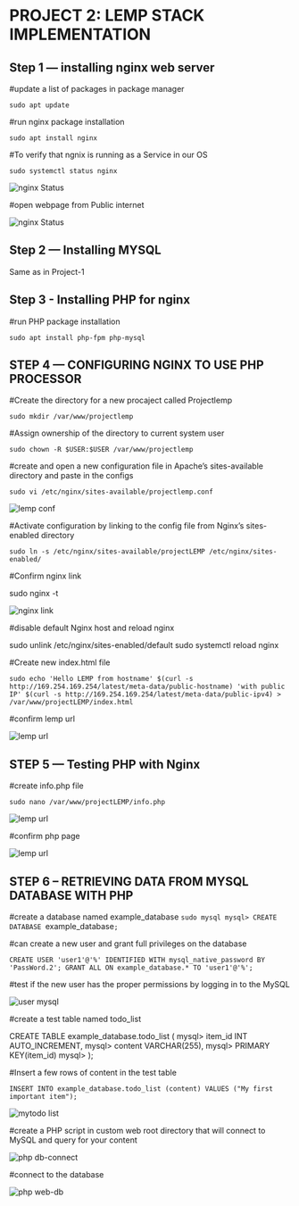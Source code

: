 # PROJECT 2: LEMP STACK IMPLEMENTATION

## Step 1 — installing nginx web server 

#update a list of packages in package manager

`sudo apt update` 

#run nginx package installation

`sudo apt install nginx`

#To verify that ngnix is running as a Service in our OS

`sudo systemctl status nginx`

![nginx Status](./images/nginx%20status.JPG)

#open webpage from Public internet 

![nginx Status](./images/nginx%20page.JPG)

## Step 2 — Installing MYSQL

Same as in Project-1

## Step 3 - Installing PHP for nginx

#run PHP package installation

`sudo apt install php-fpm php-mysql`

## STEP 4 — CONFIGURING NGINX TO USE PHP PROCESSOR

#Create the directory for a new procaject called Projectlemp

`sudo mkdir /var/www/projectlemp`

#Assign ownership of the directory to current system user

`sudo chown -R $USER:$USER /var/www/projectlemp`

#create and open a new configuration file in Apache’s sites-available directory and paste in the configs

`sudo vi /etc/nginx/sites-available/projectlemp.conf`

![lemp conf](./images/lempconf.JPG)

#Activate configuration by linking to the config file from Nginx’s sites-enabled directory

`sudo ln -s /etc/nginx/sites-available/projectLEMP /etc/nginx/sites-enabled/`

#Confirm nginx link

sudo nginx -t

![nginx link](./images/nginx%20link.JPG)

#disable default Nginx host and reload nginx

sudo unlink /etc/nginx/sites-enabled/default
sudo systemctl reload nginx

#Create new index.html file

`sudo echo 'Hello LEMP from hostname' $(curl -s http://169.254.169.254/latest/meta-data/public-hostname) 'with public IP' $(curl -s http://169.254.169.254/latest/meta-data/public-ipv4) > /var/www/projectLEMP/index.html`

#confirm lemp url

![lemp url](./images/url%20lemp.JPG)

## STEP 5 — Testing PHP with Nginx

#create info.php file

`sudo nano /var/www/projectLEMP/info.php`

![lemp url](./images/lemp%20php.JPG) 

#confirm php page

![lemp url](./images/lemp%20phpweb.JPG)

## STEP 6 – RETRIEVING DATA FROM MYSQL DATABASE WITH PHP

#create a database named example_database
`sudo mysql
mysql> CREATE DATABASE `example_database`;`

#can create a new user and grant full privileges on the database

`CREATE USER 'user1'@'%' IDENTIFIED WITH mysql_native_password BY 'PassWord.2';
GRANT ALL ON example_database.* TO 'user1'@'%';`

#test if the new user has the proper permissions by logging in to the MySQL

![user mysql](./images/mysql%20user1.JPG)

#create a test table named todo_list

CREATE TABLE example_database.todo_list (
mysql>     item_id INT AUTO_INCREMENT,
mysql>     content VARCHAR(255),
mysql>     PRIMARY KEY(item_id)
mysql> );

#Insert a few rows of content in the test table

`INSERT INTO example_database.todo_list (content) VALUES ("My first important item");`

![mytodo list](./images/mytodo%20list.JPG)

#create a PHP script in custom web root directory that will connect to MySQL and query for your content

![php db-connect](./images/php%20db-connect.JPG)

#connect to the database

![php web-db](./images/db_php%20web.JPG)